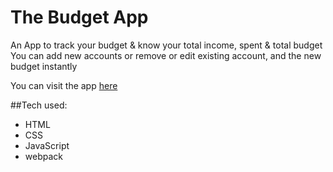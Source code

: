 # The Budget App

An App to track your budget & know your total income, spent & total budget
You can add new accounts or remove or edit existing account, and the new budget instantly

You can visit the app [here](https://i-maged.github.io/budget-App/)

##Tech used:

- HTML
- CSS
- JavaScript
- webpack
